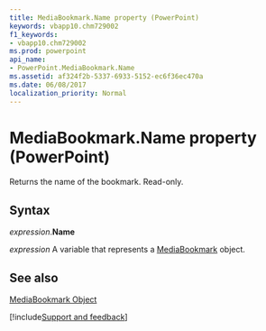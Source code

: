 ```yaml
---
title: MediaBookmark.Name property (PowerPoint)
keywords: vbapp10.chm729002
f1_keywords:
- vbapp10.chm729002
ms.prod: powerpoint
api_name:
- PowerPoint.MediaBookmark.Name
ms.assetid: af324f2b-5337-6933-5152-ec6f36ec470a
ms.date: 06/08/2017
localization_priority: Normal
---
```



# MediaBookmark.Name property (PowerPoint)

Returns the name of the bookmark. Read-only.


## Syntax

_expression_.**Name**

_expression_ A variable that represents a [MediaBookmark](PowerPoint.MediaBookmark.md) object.


## See also


[MediaBookmark Object](PowerPoint.MediaBookmark.md)

[!include[Support and feedback](~/includes/feedback-boilerplate.md)]